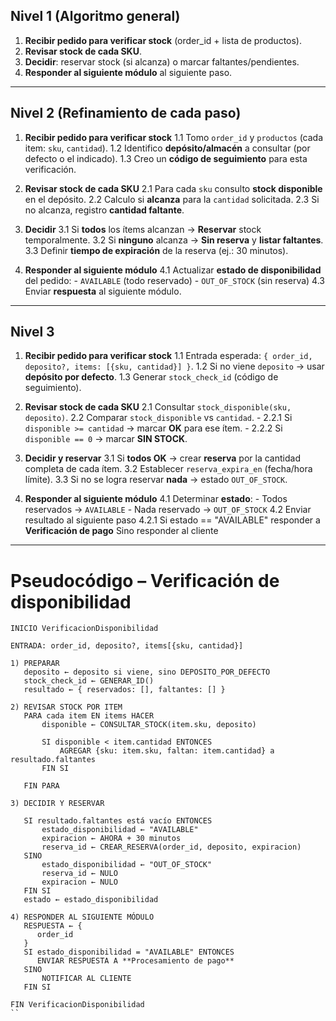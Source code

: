 ## Nivel 1 (Algoritmo general)

1. **Recibir pedido para verificar stock** (order\_id + lista de productos).
2. **Revisar stock de cada SKU**.
3. **Decidir**: reservar stock (si alcanza) o marcar faltantes/pendientes.
4. **Responder al siguiente módulo** al siguiente paso.

---

## Nivel 2 (Refinamiento de cada paso)

1. **Recibir pedido para verificar stock**
   1.1 Tomo `order_id` y `productos` (cada item: `sku`, `cantidad`).
   1.2 Identifico **depósito/almacén** a consultar (por defecto o el indicado).
   1.3 Creo un **código de seguimiento** para esta verificación.

2. **Revisar stock de cada SKU**
   2.1 Para cada `sku` consulto **stock disponible** en el depósito.
   2.2 Calculo si **alcanza** para la `cantidad` solicitada.
   2.3 Si no alcanza, registro **cantidad faltante**.

3. **Decidir**
   3.1 Si **todos** los ítems alcanzan → **Reservar** stock temporalmente.
   3.2 Si **ninguno** alcanza → **Sin reserva** y **listar faltantes**.
   3.3 Definir **tiempo de expiración** de la reserva (ej.: 30 minutos).

4. **Responder al siguiente módulo**
   4.1 Actualizar **estado de disponibilidad** del pedido:
   \- `AVAILABLE` (todo reservado)
   \- `OUT_OF_STOCK` (sin reserva)
   4.3 Enviar **respuesta** al siguiente módulo.

---

## Nivel 3

1. **Recibir pedido para verificar stock**
   1.1 Entrada esperada: `{ order_id, deposito?, items: [{sku, cantidad}] }`.
   1.2 Si no viene `deposito` → usar **depósito por defecto**.
   1.3 Generar `stock_check_id` (código de seguimiento).

2. **Revisar stock de cada SKU**
   2.1 Consultar `stock_disponible(sku, deposito)`.
   2.2 Comparar `stock_disponible` vs `cantidad`.
   \- 2.2.1 Si `disponible >= cantidad` → marcar **OK** para ese ítem.
   \- 2.2.2 Si `disponible == 0` → marcar **SIN STOCK**.

3. **Decidir y reservar**
   3.1 Si **todos OK** → crear **reserva** por la cantidad completa de cada ítem.
   3.2 Establecer `reserva_expira_en` (fecha/hora límite).
   3.3 Si no se logra reservar **nada** → estado `OUT_OF_STOCK`.

4. **Responder al siguiente módulo**
   4.1 Determinar **estado**:
   \- Todos reservados → `AVAILABLE`
   \- Nada reservado → `OUT_OF_STOCK`
   4.2 Enviar resultado al siguiente paso 
      4.2.1 Si estado == "AVAILABLE" responder a **Verificación de pago** 
            Sino responder al cliente

---

# Pseudocódigo – Verificación de disponibilidad

```
INICIO VerificacionDisponibilidad

ENTRADA: order_id, deposito?, items[{sku, cantidad}]

1) PREPARAR
   deposito ← deposito si viene, sino DEPOSITO_POR_DEFECTO
   stock_check_id ← GENERAR_ID()
   resultado ← { reservados: [], faltantes: [] }

2) REVISAR STOCK POR ITEM
   PARA cada item EN items HACER
       disponible ← CONSULTAR_STOCK(item.sku, deposito)

       SI disponible < item.cantidad ENTONCES
           AGREGAR {sku: item.sku, faltan: item.cantidad} a resultado.faltantes
       FIN SI

   FIN PARA

3) DECIDIR Y RESERVAR

   SI resultado.faltantes está vacío ENTONCES
       estado_disponibilidad ← "AVAILABLE"
       expiracion ← AHORA + 30 minutos
       reserva_id ← CREAR_RESERVA(order_id, deposito, expiracion)
   SINO
       estado_disponibilidad ← "OUT_OF_STOCK"
       reserva_id ← NULO
       expiracion ← NULO
   FIN SI
   estado ← estado_disponibilidad

4) RESPONDER AL SIGUIENTE MÓDULO
   RESPUESTA ← {
      order_id
   }
   SI estado_disponibilidad = "AVAILABLE" ENTONCES
      ENVIAR RESPUESTA A **Procesamiento de pago**
   SINO
       NOTIFICAR AL CLIENTE
   FIN SI

FIN VerificacionDisponibilidad
``